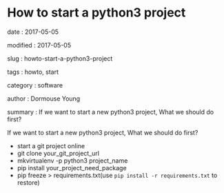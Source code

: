 How to start a python3 project
==============================

date
:   2017-05-05

modified
:   2017-05-05

slug
:   howto-start-a-python3-project

tags
:   howto, start

category
:   software

author
:   Dormouse Young

summary
:   If we want to start a new python3 project, What we should do first?

If we want to start a new python3 project, What we should do first?

-   start a git project online
-   git clone your\_git\_project\_url
-   mkvirtualenv -p python3 project\_name
-   pip install your\_project\_need\_package
-   pip freeze \> requirements.txt(use `pip install -r requirements.txt`
    to restore)


